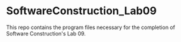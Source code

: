 # SoftwareConstruction_Lab09
This repo contains the program files necessary for the completion of Software Construction's Lab 09.
